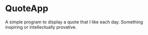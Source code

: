 QuoteApp
========

A simple program to display a quote that I like each day. Something inspiring or intellectually provative. 